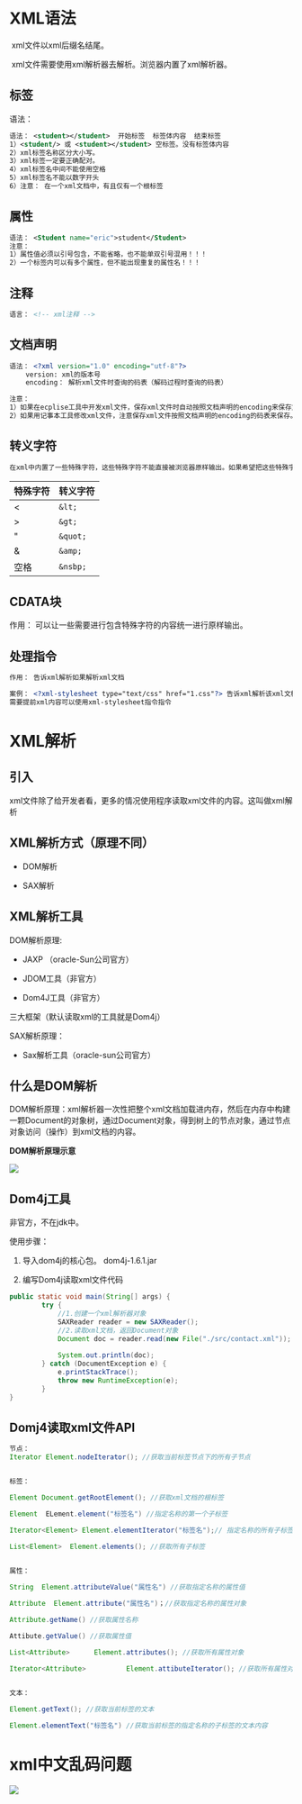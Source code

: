 # XML语法

​          xml文件以xml后缀名结尾。

​          xml文件需要使用xml解析器去解析。浏览器内置了xml解析器。

## 标签

语法：

```xml
语法： <student></student>  开始标签  标签体内容  结束标签
1）<student/> 或 <student></student> 空标签。没有标签体内容
2）xml标签名称区分大小写。
3）xml标签一定要正确配对。
4）xml标签名中间不能使用空格
5）xml标签名不能以数字开头
6）注意： 在一个xml文档中，有且仅有一个根标签
```

## 属性

 ```xml
语法： <Student name="eric">student</Student>
注意：
1）属性值必须以引号包含，不能省略，也不能单双引号混用！！！
2）一个标签内可以有多个属性，但不能出现重复的属性名！！！
 ```

## 注释

 ```xml
语言： <!-- xml注释 -->
 ```

## 文档声明

```xml
语法： <?xml version="1.0" encoding="utf-8"?>
    version: xml的版本号
	encoding： 解析xml文件时查询的码表（解码过程时查询的码表）

注意：
1）如果在ecplise工具中开发xml文件，保存xml文件时自动按照文档声明的encoding来保存文件。
2）如果用记事本工具修改xml文件，注意保存xml文件按照文档声明的encoding的码表来保存。 
```

## 转义字符

 ```xml
在xml中内置了一些特殊字符，这些特殊字符不能直接被浏览器原样输出。如果希望把这些特殊字符按照原样输出到浏览器，对这些特殊字符进行转义。转义之后的字符就叫转义字节。
 ```

| 特殊字符 | 转义字符 |
| -------- | -------- |
| <        | `&lt;`   |
| \>       | `&gt;`   |
| "        | `&quot;` |
| &        | `&amp;`  |
| 空格     | `&nsbp;` |

## CDATA块

 作用： 可以让一些需要进行包含特殊字符的内容统一进行原样输出。

## 处理指令

```xml
作用： 告诉xml解析如果解析xml文档

案例： <?xml-stylesheet type="text/css" href="1.css"?> 告诉xml解析该xml文档引用了哪个css文件
需要提前xml内容可以使用xml-stylesheet指令指令
```

# XML解析 

## 引入

 xml文件除了给开发者看，更多的情况使用程序读取xml文件的内容。这叫做xml解析

## XML解析方式（原理不同）

- DOM解析

- SAX解析

## XML解析工具

DOM解析原理:

- JAXP （oracle-Sun公司官方）

- JDOM工具（非官方）

- Dom4J工具（非官方）

三大框架（默认读取xml的工具就是Dom4j）

SAX解析原理：

- Sax解析工具（oracle-sun公司官方）

 ## 什么是DOM解析

DOM解析原理：xml解析器一次性把整个xml文档加载进内存，然后在内存中构建一颗Document的对象树，通过Document对象，得到树上的节点对象，通过节点对象访问（操作）到xml文档的内容。

**DOM解析原理示意**

![](./doc/02.png)

## Dom4j工具

非官方，不在jdk中。

使用步骤：

1. 导入dom4j的核心包。 dom4j-1.6.1.jar

2. 编写Dom4j读取xml文件代码

```java
public static void main(String[] args) {
		try {
			//1.创建一个xml解析器对象
			SAXReader reader = new SAXReader();
			//2.读取xml文档，返回Document对象
			Document doc = reader.read(new File("./src/contact.xml"));
			
			System.out.println(doc);
		} catch (DocumentException e) {
			e.printStackTrace();
			throw new RuntimeException(e);
		}
}
```

## Domj4读取xml文件API

```java
节点：
Iterator Element.nodeIterator(); //获取当前标签节点下的所有子节点


标签：

Element Document.getRootElement(); //获取xml文档的根标签       

Element  ELement.element("标签名") //指定名称的第一个子标签

Iterator<Element> Element.elementIterator("标签名");// 指定名称的所有子标签

List<Element>  Element.elements(); //获取所有子标签
                            

属性：

String  Element.attributeValue("属性名") //获取指定名称的属性值

Attribute  Element.attribute("属性名")；//获取指定名称的属性对象   

Attribute.getName() //获取属性名称

Attibute.getValue() //获取属性值

List<Attribute>      Element.attributes(); //获取所有属性对象

Iterator<Attribute>          Element.attibuteIterator(); //获取所有属性对象
 

文本：

Element.getText(); //获取当前标签的文本

Element.elementText("标签名") //获取当前标签的指定名称的子标签的文本内容
```

# xml中文乱码问题

![](./doc/01.png)